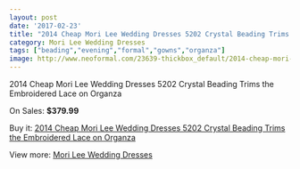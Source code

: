 ```yaml
---
layout: post
date: '2017-02-23'
title: "2014 Cheap Mori Lee Wedding Dresses 5202 Crystal Beading Trims the Embroidered Lace on Organza"
category: Mori Lee Wedding Dresses
tags: ["beading","evening","formal","gowns","organza"]
image: http://www.neoformal.com/23639-thickbox_default/2014-cheap-mori-lee-wedding-dresses-5202-crystal-beading-trims-the-embroidered-lace-on-organza.jpg
---
```

2014 Cheap Mori Lee Wedding Dresses 5202 Crystal Beading Trims the Embroidered Lace on Organza

On Sales: **$379.99**
<a href="https://www.neoformal.com/en/mori-lee-wedding-dresses-2014/7931-2014-cheap-mori-lee-wedding-dresses-5202-crystal-beading-trims-the-embroidered-lace-on-organza.html"><amp-img layout="responsive" width="600" height="600" src="//www.neoformal.com/23639-thickbox_default/2014-cheap-mori-lee-wedding-dresses-5202-crystal-beading-trims-the-embroidered-lace-on-organza.jpg" alt="2014 Cheap Mori Lee Wedding Dresses 5202 Crystal Beading Trims the Embroidered Lace on Organza 0" /></a>
<a href="https://www.neoformal.com/en/mori-lee-wedding-dresses-2014/7931-2014-cheap-mori-lee-wedding-dresses-5202-crystal-beading-trims-the-embroidered-lace-on-organza.html"><amp-img layout="responsive" width="600" height="600" src="//www.neoformal.com/23642-thickbox_default/2014-cheap-mori-lee-wedding-dresses-5202-crystal-beading-trims-the-embroidered-lace-on-organza.jpg" alt="2014 Cheap Mori Lee Wedding Dresses 5202 Crystal Beading Trims the Embroidered Lace on Organza 1" /></a>
<a href="https://www.neoformal.com/en/mori-lee-wedding-dresses-2014/7931-2014-cheap-mori-lee-wedding-dresses-5202-crystal-beading-trims-the-embroidered-lace-on-organza.html"><amp-img layout="responsive" width="600" height="600" src="//www.neoformal.com/23641-thickbox_default/2014-cheap-mori-lee-wedding-dresses-5202-crystal-beading-trims-the-embroidered-lace-on-organza.jpg" alt="2014 Cheap Mori Lee Wedding Dresses 5202 Crystal Beading Trims the Embroidered Lace on Organza 2" /></a>
<a href="https://www.neoformal.com/en/mori-lee-wedding-dresses-2014/7931-2014-cheap-mori-lee-wedding-dresses-5202-crystal-beading-trims-the-embroidered-lace-on-organza.html"><amp-img layout="responsive" width="600" height="600" src="//www.neoformal.com/23640-thickbox_default/2014-cheap-mori-lee-wedding-dresses-5202-crystal-beading-trims-the-embroidered-lace-on-organza.jpg" alt="2014 Cheap Mori Lee Wedding Dresses 5202 Crystal Beading Trims the Embroidered Lace on Organza 3" /></a>

Buy it: [2014 Cheap Mori Lee Wedding Dresses 5202 Crystal Beading Trims the Embroidered Lace on Organza](https://www.neoformal.com/en/mori-lee-wedding-dresses-2014/7931-2014-cheap-mori-lee-wedding-dresses-5202-crystal-beading-trims-the-embroidered-lace-on-organza.html "2014 Cheap Mori Lee Wedding Dresses 5202 Crystal Beading Trims the Embroidered Lace on Organza")

View more: [Mori Lee Wedding Dresses](https://www.neoformal.com/en/67-mori-lee-wedding-dresses-2014 "Mori Lee Wedding Dresses")